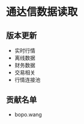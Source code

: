 
通达信数据读取
==============================


版本更新
--------

* 实时行情
* 离线数据
* 财务数据
* 交易相关
* 行情连接池

贡献名单
---------

- bopo.wang

